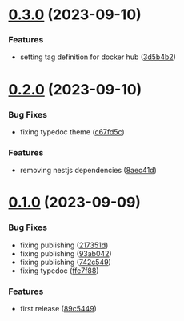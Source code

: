 # [0.3.0](https://github.com/codibre/nodejs-grpc-mutex-api/compare/v0.2.0...v0.3.0) (2023-09-10)


### Features

* setting tag definition for docker hub ([3d5b4b2](https://github.com/codibre/nodejs-grpc-mutex-api/commit/3d5b4b208abb3b4e3c47935f2cedbc267e5ddbbd))

# [0.2.0](https://github.com/codibre/nodejs-grpc-mutex-api/compare/v0.1.0...v0.2.0) (2023-09-10)


### Bug Fixes

* fixing typedoc theme ([c67fd5c](https://github.com/codibre/nodejs-grpc-mutex-api/commit/c67fd5c8e2410d168423fbfe790b922065381aaa))


### Features

* removing nestjs dependencies ([8aec41d](https://github.com/codibre/nodejs-grpc-mutex-api/commit/8aec41d87de60812d540603926dff94a3945d5b2))

# [0.1.0](https://github.com/codibre/nodejs-grpc-mutex-api/compare/v0.0.0...v0.1.0) (2023-09-09)


### Bug Fixes

* fixing publishing ([217351d](https://github.com/codibre/nodejs-grpc-mutex-api/commit/217351d907acfe50e2228f7be9cdc1616fbbcb3c))
* fixing publishing ([93ab042](https://github.com/codibre/nodejs-grpc-mutex-api/commit/93ab042110b7a1809597b729864666907a9a8acd))
* fixing publishing ([742c549](https://github.com/codibre/nodejs-grpc-mutex-api/commit/742c5496501a4d2f3f0f692d21768d78fd901af3))
* fixing typedoc ([ffe7f88](https://github.com/codibre/nodejs-grpc-mutex-api/commit/ffe7f88a7b9f1e3c813fb8a43591d1048646efc7))


### Features

* first release ([89c5449](https://github.com/codibre/nodejs-grpc-mutex-api/commit/89c5449898182f63dfa9af193a15d00d90e09834))
